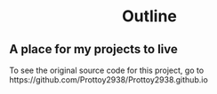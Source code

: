 <h1 align="center">
 Outline
</h1>
<h2>A place for my projects to live</h2>

<p>To see the original source code for this project, go to https://github.com/Prottoy2938/Prottoy2938.github.io</p>
